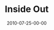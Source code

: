 ---
layout: message
category: message
series: "Kingdom Come"
title: "Inside Out"
date: 2010-07-25-00-00
message_id: 630
sc-permalink-url: "http://soundcloud.com/crdschurch/inside-out"
audio: "http://s3.amazonaws.com/crossroads-media/messages/audio/KingdomCome03.mp3"
audio-duration: "35:55"
program: "http://s3.amazonaws.com/crossroads-media/documents/07_24-25_10Program.pdf"
description: "Chuck Mingo talks about hope and the Kingdom of God."
video: "http://s3.amazonaws.com/crossroads-media/messages/video/KingdomCome03.mp4"
video-duration: "36:00"
yt-embed-url: ""
video-image: "http://s3.amazonaws.com/crossroads-media/images/KingdomCome03_still.jpg"
tag: 
 - mingo
 - hope
 - healing
 - kingdom
 - program
explicit: false
---